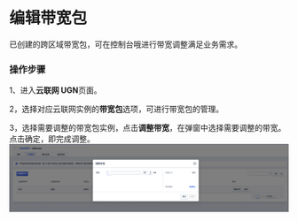 # 编辑带宽包

已创建的跨区域带宽包，可在控制台哦进行带宽调整满足业务需求。

### 操作步骤

1、进入**云联网 UGN**页面。

2，选择对应云联网实例的**带宽包**选项，可进行带宽包的管理。

3，选择需要调整的带宽包实例，点击**调整带宽**，在弹窗中选择需要调整的带宽。点击确定，即完成调整。
![](/images/editbandwidthpackage01.png)
